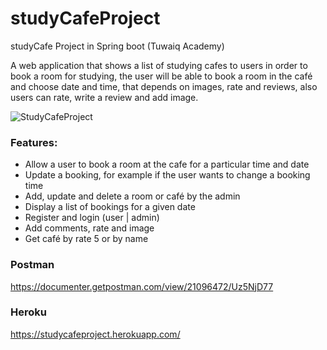 # studyCafeProject
studyCafe Project in Spring boot (Tuwaiq Academy)



A web application that shows a list of studying cafes to users in order to book a room for studying, the user will be able to book a room in the café and choose date and time, that depends on images, rate and reviews, also users can rate, write a review and add image.


![StudyCafeProject](https://user-images.githubusercontent.com/103144221/173203665-c8634882-1707-4c95-aa07-e8dbf82b6a91.png)


### Features:
- Allow a user to book a room at the cafe for a particular time and date
- Update a booking, for example if the user wants to change a booking time
- Add, update and delete a room or café by the admin
- Display a list of bookings for a given date
- Register and login (user | admin)
- Add comments, rate and image
- Get café by rate 5 or by name


### Postman

https://documenter.getpostman.com/view/21096472/Uz5NjD77

### Heroku

https://studycafeproject.herokuapp.com/ 

